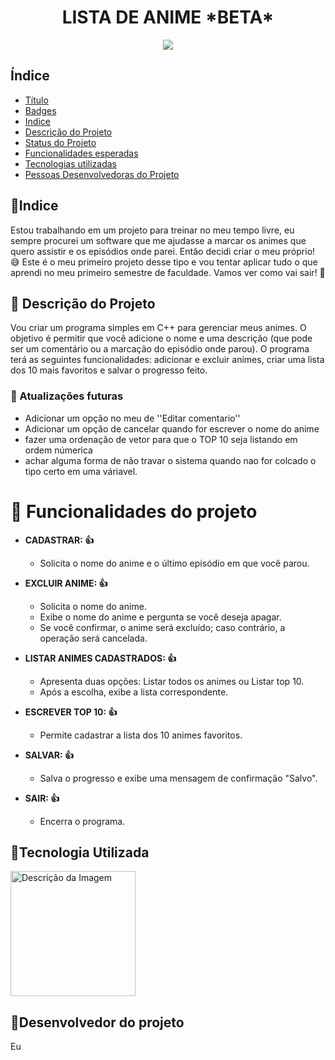 <h1 align="center"> LISTA DE ANIME *BETA*</h1>

<p align="center"><img src="http://img.shields.io/static/v1?label=STATUS&message=EM%20DESENVOLVIMENTO&color=GREEN&style=for-the-badge"/></p>

## Índice 
* [Título](#Título-e-Imagem-de-capa)
* [Badges](#badges)
* [Indice](#badges)
* [Descrição do Projeto](#descrição-do-projeto)
* [Status do Projeto](#status-do-Projeto)
* [Funcionalidades esperadas](#funcionalidades-e-demonstração-da-aplicação)
* [Tecnologias utilizadas](#tecnologias-utilizadas)
* [Pessoas Desenvolvedoras do Projeto](#pessoas-desenvolvedoras)


<h2>📌Indice</h2>
<p>
  Estou trabalhando em um projeto para treinar no meu tempo livre, eu sempre procurei um software que me ajudasse a marcar os animes que quero assistir e os episódios onde parei. Então decidi criar o meu próprio! 😅 Este é o meu primeiro projeto desse tipo e vou tentar aplicar tudo o que aprendi no meu primeiro semestre de faculdade. Vamos ver como vai sair! 🚀
</p>


<H2>📌 Descrição do Projeto</H2>
<p>
 Vou criar um programa simples em C++ para gerenciar meus animes. O objetivo é permitir que você adicione o nome e uma descrição (que pode ser um comentário ou a marcação do episódio onde parou). O programa terá as seguintes funcionalidades: adicionar e excluir animes, criar uma lista dos 10 mais favoritos e salvar o progresso feito.
</p>

<H3>📌 Atualizações futuras</H3>

  - Adicionar um opção no meu de ''Editar comentario'' <br>
  - Adicionar um opção de cancelar quando for escrever o nome do anime <br>
  - fazer uma ordenação de vetor para que o TOP 10 seja listando em ordem númerica <br>
  - achar alguma forma de não travar o sistema quando nao for colcado o tipo certo em uma váriavel. <br>
  
# :hammer: Funcionalidades do projeto

* **CADASTRAR: 👍** 
  - Solicita o nome do anime e o último episódio em que você parou.

* **EXCLUIR ANIME: 👍** 
  - Solicita o nome do anime.
  - Exibe o nome do anime e pergunta se você deseja apagar.
  - Se você confirmar, o anime será excluído; caso contrário, a operação será cancelada.

* **LISTAR ANIMES CADASTRADOS: 👍**
  - Apresenta duas opções: Listar todos os animes ou Listar top 10.
  - Após a escolha, exibe a lista correspondente.

* **ESCREVER TOP 10: 👍**
  - Permite cadastrar a lista dos 10 animes favoritos.

* **SALVAR: 👍**
  - Salva o progresso e exibe uma mensagem de confirmação "Salvo".

* **SAIR: 👍**
  - Encerra o programa.
 
<h2>📌Tecnologia Utilizada</h2>

<img src="https://user-images.githubusercontent.com/25181517/192106073-90fffafe-3562-4ff9-a37e-c77a2da0ff58.png" alt="Descrição da Imagem" width="200"/>


<h2>📌Desenvolvedor do projeto</h2>

<p>Eu</p>
